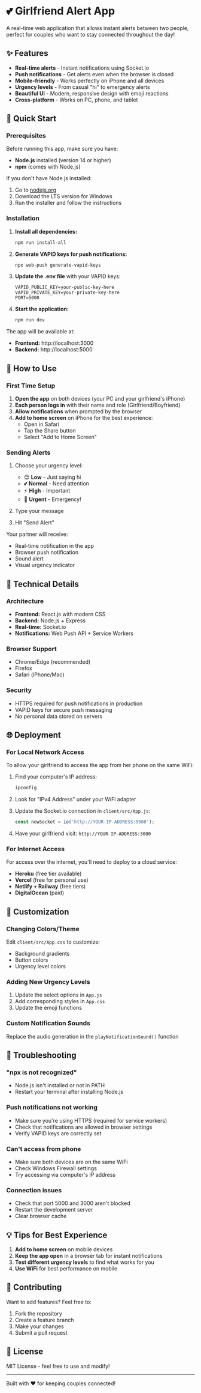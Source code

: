 # 💕 Girlfriend Alert App

A real-time web application that allows instant alerts between two people, perfect for couples who want to stay connected throughout the day!

## ✨ Features

- **Real-time alerts** - Instant notifications using Socket.io
- **Push notifications** - Get alerts even when the browser is closed
- **Mobile-friendly** - Works perfectly on iPhone and all devices
- **Urgency levels** - From casual "hi" to emergency alerts
- **Beautiful UI** - Modern, responsive design with emoji reactions
- **Cross-platform** - Works on PC, phone, and tablet

## 🚀 Quick Start

### Prerequisites

Before running this app, make sure you have:
- **Node.js** installed (version 14 or higher)
- **npm** (comes with Node.js)

If you don't have Node.js installed:
1. Go to [nodejs.org](https://nodejs.org)
2. Download the LTS version for Windows
3. Run the installer and follow the instructions

### Installation

1. **Install all dependencies:**
   ```powershell
   npm run install-all
   ```

2. **Generate VAPID keys for push notifications:**
   ```powershell
   npx web-push generate-vapid-keys
   ```

3. **Update the .env file** with your VAPID keys:
   ```
   VAPID_PUBLIC_KEY=your-public-key-here
   VAPID_PRIVATE_KEY=your-private-key-here
   PORT=5000
   ```

4. **Start the application:**
   ```powershell
   npm run dev
   ```

The app will be available at:
- **Frontend:** http://localhost:3000
- **Backend:** http://localhost:5000

## 📱 How to Use

### First Time Setup

1. **Open the app** on both devices (your PC and your girlfriend's iPhone)
2. **Each person logs in** with their name and role (Girlfriend/Boyfriend)
3. **Allow notifications** when prompted by the browser
4. **Add to home screen** on iPhone for the best experience:
   - Open in Safari
   - Tap the Share button
   - Select "Add to Home Screen"

### Sending Alerts

1. Choose your urgency level:
   - 😊 **Low** - Just saying hi
   - 💕 **Normal** - Need attention
   - ⚡ **High** - Important
   - 🚨 **Urgent** - Emergency!

2. Type your message
3. Hit "Send Alert"

Your partner will receive:
- Real-time notification in the app
- Browser push notification
- Sound alert
- Visual urgency indicator

## 🔧 Technical Details

### Architecture
- **Frontend:** React.js with modern CSS
- **Backend:** Node.js + Express
- **Real-time:** Socket.io
- **Notifications:** Web Push API + Service Workers

### Browser Support
- Chrome/Edge (recommended)
- Firefox
- Safari (iPhone/Mac)

### Security
- HTTPS required for push notifications in production
- VAPID keys for secure push messaging
- No personal data stored on servers

## 🌐 Deployment

### For Local Network Access

To allow your girlfriend to access the app from her phone on the same WiFi:

1. Find your computer's IP address:
   ```powershell
   ipconfig
   ```

2. Look for "IPv4 Address" under your WiFi adapter

3. Update the Socket.io connection in `client/src/App.js`:
   ```javascript
   const newSocket = io('http://YOUR-IP-ADDRESS:5000');
   ```

4. Have your girlfriend visit: `http://YOUR-IP-ADDRESS:3000`

### For Internet Access

For access over the internet, you'll need to deploy to a cloud service:

- **Heroku** (free tier available)
- **Vercel** (free for personal use)
- **Netlify + Railway** (free tiers)
- **DigitalOcean** (paid)

## 🎨 Customization

### Changing Colors/Theme
Edit `client/src/App.css` to customize:
- Background gradients
- Button colors
- Urgency level colors

### Adding New Urgency Levels
1. Update the select options in `App.js`
2. Add corresponding styles in `App.css`
3. Update the emoji functions

### Custom Notification Sounds
Replace the audio generation in the `playNotificationSound()` function

## 🐛 Troubleshooting

### "npx is not recognized"
- Node.js isn't installed or not in PATH
- Restart your terminal after installing Node.js

### Push notifications not working
- Make sure you're using HTTPS (required for service workers)
- Check that notifications are allowed in browser settings
- Verify VAPID keys are correctly set

### Can't access from phone
- Make sure both devices are on the same WiFi
- Check Windows Firewall settings
- Try accessing via computer's IP address

### Connection issues
- Check that port 5000 and 3000 aren't blocked
- Restart the development server
- Clear browser cache

## 💡 Tips for Best Experience

1. **Add to home screen** on mobile devices
2. **Keep the app open** in a browser tab for instant notifications
3. **Test different urgency levels** to find what works for you
4. **Use WiFi** for best performance on mobile

## 🤝 Contributing

Want to add features? Feel free to:
1. Fork the repository
2. Create a feature branch
3. Make your changes
4. Submit a pull request

## 📄 License

MIT License - feel free to use and modify!

---

Built with ❤️ for keeping couples connected!
